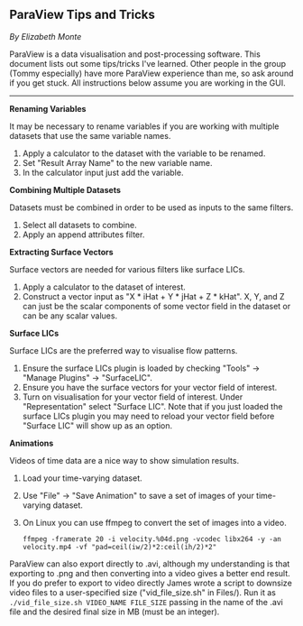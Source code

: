## ParaView Tips and Tricks

*By Elizabeth Monte*



ParaView is a data visualisation and post-processing software. This document lists out some tips/tricks I've learned. Other people in the group (Tommy especially) have more ParaView experience than me, so ask around if you get stuck. All instructions below assume you are working in the GUI. 



****



**Renaming Variables**

It may be necessary to rename variables if you are working with multiple datasets that use the same variable names.

1. Apply a calculator to the dataset with the variable to be renamed.
2. Set "Result Array Name" to the new variable name.
3. In the calculator input just add the variable.



**Combining Multiple Datasets**

Datasets must be combined in order to be used as inputs to the same filters.

1. Select all datasets to combine.
2. Apply an append attributes filter.



**Extracting Surface Vectors**

Surface vectors are needed for various filters like surface LICs.

1. Apply a calculator to the dataset of interest.
2. Construct a vector input as "X \* iHat + Y \* jHat + Z \* kHat". X, Y, and Z can just be the scalar components of some vector field in the dataset or can be any scalar values.



**Surface LICs**

Surface LICs are the preferred way to visualise flow patterns.

1. Ensure the surface LICs plugin is loaded by checking "Tools" $\rightarrow$ "Manage Plugins" $\rightarrow$ "SurfaceLIC".
2. Ensure you have the surface vectors for your vector field of interest.
3. Turn on visualisation for your vector field of interest. Under "Representation" select "Surface LIC". Note that if you just loaded the surface LICs plugin you may need to reload your vector field before "Surface LIC" will show up as an option.



**Animations**

Videos of time data are a nice way to show simulation results.

1. Load your time-varying dataset.

2. Use "File" $\rightarrow$ "Save Animation" to save a set of images of your time-varying dataset.

3. On Linux you can use ffmpeg to convert the set of images into a video.

   `ffmpeg -framerate 20 -i velocity.%04d.png -vcodec libx264 -y -an velocity.mp4 -vf "pad=ceil(iw/2)*2:ceil(ih/2)*2"`

ParaView can also export directly to .avi, although my understanding is that exporting to .png and then converting into a video gives a better end result. If you do prefer to export to video directly James wrote a script to downsize video files to a user-specified size ("vid_file_size.sh" in Files/). Run it as `./vid_file_size.sh VIDEO_NAME FILE_SIZE` passing in the name of the .avi file and the desired final size in MB (must be an integer).







